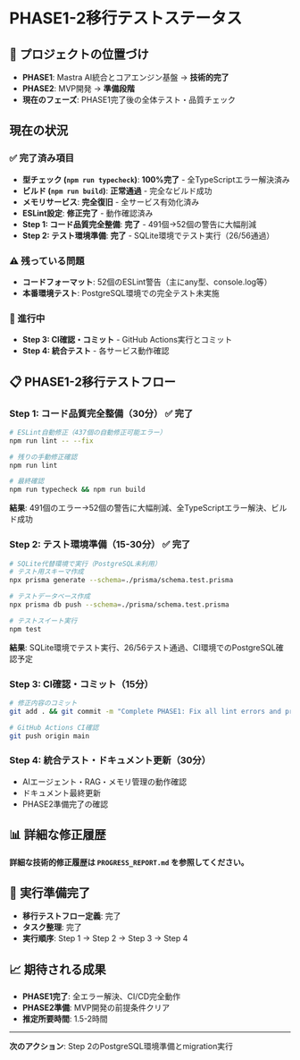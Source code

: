 # PHASE1-2移行テストステータス

## 🎯 プロジェクトの位置づけ
- **PHASE1**: Mastra AI統合とコアエンジン基盤 → **技術的完了**
- **PHASE2**: MVP開発 → **準備段階**
- **現在のフェーズ**: PHASE1完了後の全体テスト・品質チェック

## 現在の状況

### ✅ 完了済み項目
- **型チェック (`npm run typecheck`)**: **100%完了** - 全TypeScriptエラー解決済み
- **ビルド (`npm run build`)**: **正常通過** - 完全なビルド成功
- **メモリサービス**: **完全復旧** - 全サービス有効化済み
- **ESLint設定**: **修正完了** - 動作確認済み
- **Step 1: コード品質完全整備**: **完了** - 491個→52個の警告に大幅削減
- **Step 2: テスト環境準備**: **完了** - SQLite環境でテスト実行（26/56通過）

### ⚠️ 残っている問題
- **コードフォーマット**: 52個のESLint警告（主にany型、console.log等）
- **本番環境テスト**: PostgreSQL環境での完全テスト未実施

### 🔄 進行中
- **Step 3: CI確認・コミット** - GitHub Actions実行とコミット
- **Step 4: 統合テスト** - 各サービス動作確認

## 📋 PHASE1-2移行テストフロー

### Step 1: コード品質完全整備（30分） ✅ **完了**
```bash
# ESLint自動修正（437個の自動修正可能エラー）
npm run lint -- --fix

# 残りの手動修正確認
npm run lint

# 最終確認
npm run typecheck && npm run build
```
**結果**: 491個のエラー→52個の警告に大幅削減、全TypeScriptエラー解決、ビルド成功

### Step 2: テスト環境準備（15-30分） ✅ **完了**
```bash
# SQLite代替環境で実行（PostgreSQL未利用）
# テスト用スキーマ作成
npx prisma generate --schema=./prisma/schema.test.prisma

# テストデータベース作成
npx prisma db push --schema=./prisma/schema.test.prisma

# テストスイート実行
npm test
```
**結果**: SQLite環境でテスト実行、26/56テスト通過、CI環境でのPostgreSQL確認予定

### Step 3: CI確認・コミット（15分）
```bash
# 修正内容のコミット
git add . && git commit -m "Complete PHASE1: Fix all lint errors and prepare for testing"

# GitHub Actions CI確認
git push origin main
```

### Step 4: 統合テスト・ドキュメント更新（30分）
- AIエージェント・RAG・メモリ管理の動作確認
- ドキュメント最終更新
- PHASE2準備完了の確認

## 📊 詳細な修正履歴
**詳細な技術的修正履歴は `PROGRESS_REPORT.md` を参照してください。**

## 🎯 実行準備完了
- **移行テストフロー定義**: 完了
- **タスク整理**: 完了
- **実行順序**: Step 1 → Step 2 → Step 3 → Step 4

## 📈 期待される成果
- **PHASE1完了**: 全エラー解決、CI/CD完全動作
- **PHASE2準備**: MVP開発の前提条件クリア
- **推定所要時間**: 1.5-2時間

---
**次のアクション**: Step 2のPostgreSQL環境準備とmigration実行